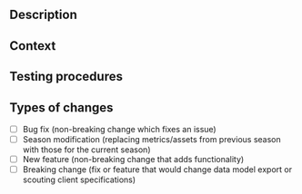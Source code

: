 <!--- Provide a general summary of your changes in the Title above -->

## Description

<!--- Describe your changes in detail -->

## Context

<!--- Why is this change required? What problem does it solve? -->
<!--- If it fixes an open issue, please link to the issue here. -->

## Testing procedures

<!--- Please describe in detail how you tested your changes. -->
<!--- see how your change affects other areas of the code, etc. -->


## Types of changes
<!--- What types of changes does your code introduce? Put an `x` in all the boxes that apply: -->
- [ ] Bug fix (non-breaking change which fixes an issue)
- [ ] Season modification (replacing metrics/assets from previous season with those for the current season)
- [ ] New feature (non-breaking change that adds functionality)
- [ ] Breaking change (fix or feature that would change data model export or scouting client specifications)
